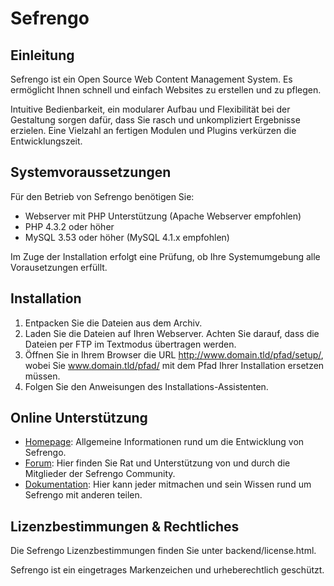 Sefrengo
=============

Einleitung
--------------------------
Sefrengo ist ein Open Source Web Content Management System. Es ermöglicht Ihnen schnell und einfach Websites zu erstellen und zu pflegen.

Intuitive Bedienbarkeit, ein modularer Aufbau und Flexibilität bei der Gestaltung sorgen dafür, dass Sie rasch und unkompliziert Ergebnisse erzielen. Eine Vielzahl an fertigen Modulen und Plugins verkürzen die Entwicklungszeit.


Systemvoraussetzungen
--------------------------
Für den Betrieb von Sefrengo benötigen Sie:

* Webserver mit PHP Unterstützung (Apache Webserver empfohlen)
* PHP 4.3.2 oder höher
* MySQL 3.53 oder höher (MySQL 4.1.x empfohlen)

Im Zuge der Installation erfolgt eine Prüfung, ob Ihre Systemumgebung alle Vorausetzungen erfüllt.


Installation
--------------------------
1. Entpacken Sie die Dateien aus dem Archiv.
2. Laden Sie die Dateien auf Ihren Webserver. Achten Sie darauf, dass die Dateien per FTP im Textmodus übertragen werden.
3. Öffnen Sie in Ihrem Browser die URL http://www.domain.tld/pfad/setup/, wobei Sie www.domain.tld/pfad/ mit dem Pfad Ihrer Installation ersetzen müssen.
4. Folgen Sie den Anweisungen des Installations-Assistenten.


Online Unterstützung
--------------------------
* [Homepage](http://www.sefrengo.org): Allgemeine Informationen rund um die Entwicklung von Sefrengo.
* [Forum](http://forum.sefrengo.org): Hier finden Sie Rat und Unterstützung von und durch die Mitglieder der Sefrengo Community.
* [Dokumentation](http://wiki.sefrengo.org): Hier kann jeder mitmachen und sein Wissen rund um Sefrengo mit anderen teilen.


Lizenzbestimmungen & Rechtliches
----------------------------------------------------
Die Sefrengo Lizenzbestimmungen finden Sie unter backend/license.html.

Sefrengo ist ein eingetrages Markenzeichen und urheberechtlich geschützt.
